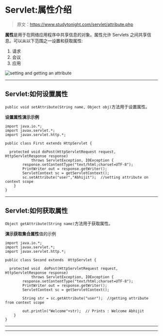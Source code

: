 # Servlet:属性介绍

> 原文：<https://www.studytonight.com/servlet/attribute.php>

**属性**是用于在网络应用程序中共享信息的对象。属性允许 Servlets 之间共享信息。可以从以下范围之一设置和获取属性:

1.  请求
2.  会议
3.  应用

![setting and getting an attribute](../Images/b92d5ea9580460767f8634354166a1f3.png)

* * *

## Servlet:如何设置属性

`public void setAttribute(String name, Object obj)`方法用于设置属性。

**设置属性演示示例**

```
import java.io.*;
import javax.servlet.*;
import javax.servlet.http.*;

public class First extends HttpServlet {

  protected void doPost(HttpServletRequest request, HttpServletResponse response)
            throws ServletException, IOException {
        response.setContentType("text/html;charset=UTF-8");
        PrintWriter out = response.getWriter();
        ServletContext sc = getServletContext();
        sc.setAttribute("user","Abhijit");	//setting attribute on context scope
    }
}
```

* * *

## Servlet:如何获取属性

`Object getAttribute(String name)`方法用于获取属性。

**演示获取集合属性**值的示例

```
import java.io.*;
import javax.servlet.*;
import javax.servlet.http.*;

public class Second extends  HttpServlet {

  protected void  doPost(HttpServletRequest request, HttpServletResponse response)
            throws ServletException, IOException {
        response.setContentType("text/html;charset=UTF-8");
        PrintWriter out = response.getWriter();
        ServletContext sc = getServletContext();

        String str = sc.getAttribute("user");  //getting attribute from context scope

        out.println("Welcome"+str);  // Prints : Welcome Abhijit   
    }
}
```

* * *

* * *